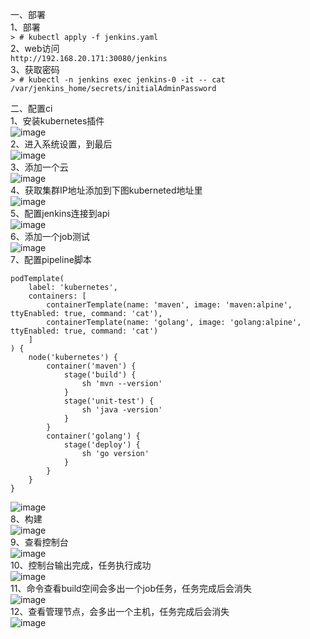 一、部署  
1、部署  
``` > # kubectl apply -f jenkins.yaml ```  
2、web访问  
``` http://192.168.20.171:30080/jenkins ```  
3、获取密码  
``` > # kubectl -n jenkins exec jenkins-0 -it -- cat /var/jenkins_home/secrets/initialAdminPassword ```  

二、配置ci  
1、安装kubernetes插件  
![image](https://github.com/mykubernetes/linux-install/blob/master/image/jenkins001.png)  
2、进入系统设置，到最后  
![image](https://github.com/mykubernetes/linux-install/blob/master/image/jenkins002.png)  
3、添加一个云  
![image](https://github.com/mykubernetes/linux-install/blob/master/image/jenkins003.png)  
4、获取集群IP地址添加到下图kuberneted地址里  
![image](https://github.com/mykubernetes/linux-install/blob/master/image/jenkins004.png)  
5、配置jenkins连接到api  
![image](https://github.com/mykubernetes/linux-install/blob/master/image/jenkins005.png)  
6、添加一个job测试  
![image](https://github.com/mykubernetes/linux-install/blob/master/image/jenkins006.png)  
7、配置pipeline脚本  
```
podTemplate(
    label: 'kubernetes',
    containers: [
        containerTemplate(name: 'maven', image: 'maven:alpine', ttyEnabled: true, command: 'cat'),
        containerTemplate(name: 'golang', image: 'golang:alpine', ttyEnabled: true, command: 'cat')
    ]
) {
    node('kubernetes') {
        container('maven') {
            stage('build') {
                sh 'mvn --version'
            }
            stage('unit-test') {
                sh 'java -version'
            }
        }
        container('golang') {
            stage('deploy') {
                sh 'go version'
            }
        }
    }
}
```  
![image](https://github.com/mykubernetes/linux-install/blob/master/image/jenkins007.png)  
8、构建  
![image](https://github.com/mykubernetes/linux-install/blob/master/image/jenkins008.png)  
9、查看控制台  
![image](https://github.com/mykubernetes/linux-install/blob/master/image/jenkins010.png)  
10、控制台输出完成，任务执行成功  
![image](https://github.com/mykubernetes/linux-install/blob/master/image/jenkins011.png)  
11、命令查看build空间会多出一个job任务，任务完成后会消失  
![image](https://github.com/mykubernetes/linux-install/blob/master/image/jenkins009.png)  
12、查看管理节点，会多出一个主机，任务完成后会消失  
![image](https://github.com/mykubernetes/linux-install/blob/master/image/jenkins012.png)  
